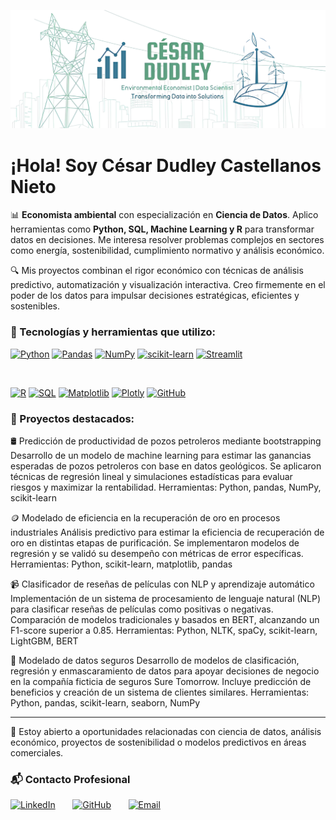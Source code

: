 <p align="center">
  <img src="https://github.com/cesardud/cesardud/blob/main/portada.png?raw=true" alt="César Dudley Castellanos Nieto - Economista Ambiental y Data Scientist" width="800"/>
</p>

# ¡Hola! Soy César Dudley Castellanos Nieto

📊 **Economista ambiental** con especialización en **Ciencia de Datos**. Aplico herramientas como **Python, SQL, Machine Learning y R** para transformar datos en decisiones. Me interesa resolver problemas complejos en sectores como energía, sostenibilidad, cumplimiento normativo y análisis económico.

🔍 Mis proyectos combinan el rigor económico con técnicas de análisis predictivo, automatización y visualización interactiva. Creo firmemente en el poder de los datos para impulsar decisiones estratégicas, eficientes y sostenibles.

### 🔧 Tecnologías y herramientas que utilizo:

[![Python](https://img.shields.io/badge/Python-3776AB?style=for-the-badge&logo=python&logoColor=white)](https://www.python.org/) 
[![Pandas](https://img.shields.io/badge/Pandas-150458?style=for-the-badge&logo=pandas&logoColor=white)](https://pandas.pydata.org/) 
[![NumPy](https://img.shields.io/badge/NumPy-013243?style=for-the-badge&logo=numpy&logoColor=white)](https://numpy.org/) 
[![scikit-learn](https://img.shields.io/badge/scikit--learn-F7931E?style=for-the-badge&logo=scikit-learn&logoColor=white)](https://scikit-learn.org/stable/) 
[![Streamlit](https://img.shields.io/badge/Streamlit-FF4B4B?style=for-the-badge&logo=streamlit&logoColor=white)](https://streamlit.io/)

<br>

[![R](https://img.shields.io/badge/R-276DC3?style=for-the-badge&logo=r&logoColor=white)](https://www.r-project.org/) 
[![SQL](https://img.shields.io/badge/SQL-4479A1?style=for-the-badge&logo=postgresql&logoColor=white)](https://www.postgresql.org/) 
[![Matplotlib](https://img.shields.io/badge/Matplotlib-007ACC?style=for-the-badge&logo=matplotlib&logoColor=white)](https://matplotlib.org/) 
[![Plotly](https://img.shields.io/badge/Plotly-239120?style=for-the-badge&logo=plotly&logoColor=white)](https://plotly.com/) 
[![GitHub](https://img.shields.io/badge/GitHub-100000?style=for-the-badge&logo=github&logoColor=white)](https://github.com/)

### 📁 Proyectos destacados:
🛢️ Predicción de productividad de pozos petroleros mediante bootstrapping
Desarrollo de un modelo de machine learning para estimar las ganancias esperadas de pozos petroleros con base en datos geológicos. Se aplicaron técnicas de regresión lineal y simulaciones estadísticas para evaluar riesgos y maximizar la rentabilidad.
Herramientas: Python, pandas, NumPy, scikit-learn

🪙 Modelado de eficiencia en la recuperación de oro en procesos industriales
Análisis predictivo para estimar la eficiencia de recuperación de oro en distintas etapas de purificación. Se implementaron modelos de regresión y se validó su desempeño con métricas de error específicas.
Herramientas: Python, scikit-learn, matplotlib, pandas

📹 Clasificador de reseñas de películas con NLP y aprendizaje automático
Implementación de un sistema de procesamiento de lenguaje natural (NLP) para clasificar reseñas de películas como positivas o negativas. Comparación de modelos tradicionales y basados en BERT, alcanzando un F1-score superior a 0.85.
Herramientas: Python, NLTK, spaCy, scikit-learn, LightGBM, BERT

🧾 Modelado de datos seguros
Desarrollo de modelos de clasificación, regresión y enmascaramiento de datos para apoyar decisiones de negocio en la compañía ficticia de seguros Sure Tomorrow. Incluye predicción de beneficios y creación de un sistema de clientes similares.
Herramientas: Python, pandas, scikit-learn, seaborn, NumPy

---

💼 Estoy abierto a oportunidades relacionadas con ciencia de datos, análisis económico, proyectos de sostenibilidad o modelos predictivos en áreas comerciales.

### 📬 Contacto Profesional

[![LinkedIn](https://img.shields.io/badge/LinkedIn-Perfil-0077B5?style=for-the-badge&logo=linkedin&logoColor=white)](https://www.linkedin.com/in/cesardudleynieto/)
&nbsp; &nbsp; &nbsp;
[![GitHub](https://img.shields.io/badge/GitHub-cesardud-100000?style=for-the-badge&logo=github&logoColor=white)](https://github.com/cesardud)
&nbsp; &nbsp; &nbsp;
[![Email](https://img.shields.io/badge/Email-cesardudleynieto@gmail.com-D14836?style=for-the-badge&logo=gmail&logoColor=white)](mailto:cesardudleynieto@gmail.com)
